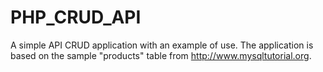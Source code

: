 # PHP_CRUD_API

A simple API CRUD application with an example of use. The application is based on the sample "products" table from http://www.mysqltutorial.org.
